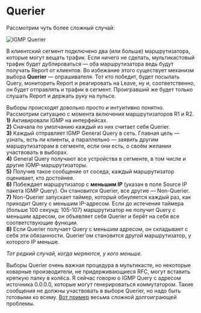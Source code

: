 # Querier

Рассмотрим чуть более сложный случай:

![IGMP Querier](http://img-fotki.yandex.ru/get/9813/83739833.38/0_da358_a61224c0_XL.png)

В клиентский сегмент подключено два \(или больше\) маршрутизатора, которые могут вещать трафик. Если ничего не сделать, мультикастовый трафик будет дублироваться — оба маршрутизатора ведь будут получать Report от клиентов. Во избежание этого существует механизм выбора **Querier** — опрашивателя. Тот кто победит, будет посылать Query, мониторить Report и реагировать на Leave, ну и, соответственно, он будет отправлять и трафик в сегмент. Проигравший же будет только слушать Report и держать руку на пульсе.

Выборы происходят довольно просто и интуитивно понятно.  
Рассмотрим ситуацию с момента включения маршрутизаторов R1 и R2.  
**1\)** Активировали IGMP на интерфейсах.  
**2\)** Сначала по умолчанию каждый из них считает себя Querier.  
**3\)** Каждый отправляет IGMP General Query в сеть. Главная цель — узнать, есть ли клиенты, а параллельно — заявить другим маршрутизаторам в сегменте, если они есть, о своём желании участвовать в выборах.  
**4\)** General Query получают все устройства в сегменте, в том числе и другие IGMP-маршрутизаторы.  
**5\)** Получив такое сообщение от соседа, каждый маршрутизатор оценивает, кто достойнее.  
**6\)** Побеждает маршрутизатор с **меньшим IP** \(указан в поле Source IP пакета IGMP Query\). Он становится Querier, все другие — Non-Querier.  
**7\)** Non-Querier запускает таймер, который обнуляется каждый раз, как приходит Query с меньшим IP-адресом. Если до истечения таймера \(больше 100 секунд: 105-107\) маршрутизатор не получит Query с меньшим адресом, он объявляет себя Querier и берёт на себя все соответствующие функции.  
**8\)** Если Querier получает Query с меньшим адресом, он складывает с себя эти обязанности. Querier'ом становится другой маршрутизатор, у которого IP меньше.

_Тот редкий случай, когда меряются, у кого меньше._

Выборы Querier очень важная процедура в мультикасте, но некоторые коварные производители, не придерживающиеся RFC, могут вставить крепкую палку в колёса. Я сейчас говорю о IGMP Query с адресом источника 0.0.0.0, которые могут генерироваться коммутатором. Такие сообщения не должны участвовать в выборе Querier, но надо быть готовыми ко всему. [Вот пример](http://nag.ru/articles/article/25136/takie-raznyie-problemyi.html) весьма сложной долгоиграющей проблемы.

